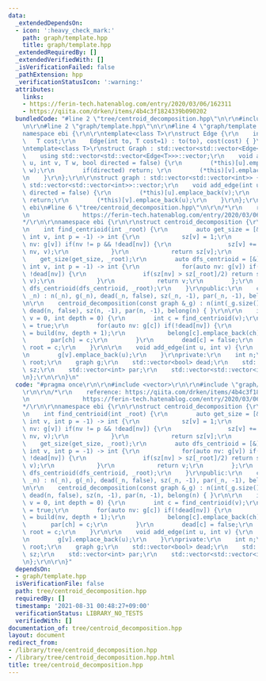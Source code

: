 ```yaml
---
data:
  _extendedDependsOn:
  - icon: ':heavy_check_mark:'
    path: graph/template.hpp
    title: graph/template.hpp
  _extendedRequiredBy: []
  _extendedVerifiedWith: []
  _isVerificationFailed: false
  _pathExtension: hpp
  _verificationStatusIcon: ':warning:'
  attributes:
    links:
    - https://ferin-tech.hatenablog.com/entry/2020/03/06/162311
    - https://qiita.com/drken/items/4b4c3f1824339b090202
  bundledCode: "#line 2 \"tree/centroid_decomposition.hpp\"\n\r\n#include <vector>\r\
    \n\r\n#line 2 \"graph/template.hpp\"\n\r\n#line 4 \"graph/template.hpp\"\n\r\n\
    namespace ebi {\r\n\r\ntemplate<class T>\r\nstruct Edge {\r\n    int to;\r\n \
    \   T cost;\r\n    Edge(int to, T cost=1) : to(to), cost(cost) { }\r\n};\r\n\r\
    \ntemplate<class T>\r\nstruct Graph : std::vector<std::vector<Edge<T>>> {\r\n\
    \    using std::vector<std::vector<Edge<T>>>::vector;\r\n    void add_edge(int\
    \ u, int v, T w, bool directed = false) {\r\n        (*this)[u].emplace_back(v,\
    \ w);\r\n        if(directed) return; \r\n        (*this)[v].emplace_back(u, w);\r\
    \n    }\r\n};\r\n\r\nstruct graph : std::vector<std::vector<int>> {\r\n    using\
    \ std::vector<std::vector<int>>::vector;\r\n    void add_edge(int u, int v, bool\
    \ directed = false) {\r\n        (*this)[u].emplace_back(v);\r\n        if(directed)\
    \ return;\r\n        (*this)[v].emplace_back(u);\r\n    }\r\n};\r\n\r\n} // namespace\
    \ ebi\n#line 6 \"tree/centroid_decomposition.hpp\"\n\r\n/*\r\n    reference: https://qiita.com/drken/items/4b4c3f1824339b090202\r\
    \n               https://ferin-tech.hatenablog.com/entry/2020/03/06/162311\r\n\
    */\r\n\r\nnamespace ebi {\r\n\r\nstruct centroid_decomposition {\r\nprivate:\r\
    \n    int find_centrioid(int _root) {\r\n        auto get_size = [&](auto &&self,\
    \ int v, int p = -1) -> int {\r\n            sz[v] = 1;\r\n            for(auto\
    \ nv: g[v]) if(nv != p && !dead[nv]) {\r\n                sz[v] += self(self,\
    \ nv, v);\r\n            }\r\n            return sz[v];\r\n        };\r\n    \
    \    get_size(get_size, _root);\r\n        auto dfs_centrioid = [&](auto &&self,\
    \ int v, int p = -1) -> int {\r\n            for(auto nv: g[v]) if(nv != p &&\
    \ !dead[nv]) {\r\n                if(sz[nv] > sz[_root]/2) return self(self, nv,\
    \ v);\r\n            }\r\n            return v;\r\n        };\r\n        return\
    \ dfs_centrioid(dfs_centrioid, _root);\r\n    }\r\npublic:\r\n    centroid_decomposition(int\
    \ _n) : n(_n), g(_n), dead(_n, false), sz(_n, -1), par(_n, -1), belong(_n) { }\r\
    \n\r\n    centroid_decomposition(const graph &_g) : n(int(_g.size())), g(_g),\
    \ dead(n, false), sz(n, -1), par(n, -1), belong(n) { }\r\n\r\n    int build(int\
    \ v = 0, int depth = 0) {\r\n        int c = find_centrioid(v);\r\n        dead[c]\
    \ = true;\r\n        for(auto nv: g[c]) if(!dead[nv]) {\r\n            int ch\
    \ = build(nv, depth + 1);\r\n            belong[c].emplace_back(ch);\r\n     \
    \       par[ch] = c;\r\n        }\r\n        dead[c] = false;\r\n        return\
    \ root = c;\r\n    }\r\n\r\n    void add_edge(int u, int v) {\r\n        g[u].emplace_back(v);\r\
    \n        g[v].emplace_back(u);\r\n    }\r\nprivate:\r\n    int n;\r\n    int\
    \ root;\r\n    graph g;\r\n    std::vector<bool> dead;\r\n    std::vector<int>\
    \ sz;\r\n    std::vector<int> par;\r\n    std::vector<std::vector<int>> belong;\r\
    \n};\r\n\r\n}\n"
  code: "#pragma once\r\n\r\n#include <vector>\r\n\r\n#include \"graph/template.hpp\"\
    \r\n\r\n/*\r\n    reference: https://qiita.com/drken/items/4b4c3f1824339b090202\r\
    \n               https://ferin-tech.hatenablog.com/entry/2020/03/06/162311\r\n\
    */\r\n\r\nnamespace ebi {\r\n\r\nstruct centroid_decomposition {\r\nprivate:\r\
    \n    int find_centrioid(int _root) {\r\n        auto get_size = [&](auto &&self,\
    \ int v, int p = -1) -> int {\r\n            sz[v] = 1;\r\n            for(auto\
    \ nv: g[v]) if(nv != p && !dead[nv]) {\r\n                sz[v] += self(self,\
    \ nv, v);\r\n            }\r\n            return sz[v];\r\n        };\r\n    \
    \    get_size(get_size, _root);\r\n        auto dfs_centrioid = [&](auto &&self,\
    \ int v, int p = -1) -> int {\r\n            for(auto nv: g[v]) if(nv != p &&\
    \ !dead[nv]) {\r\n                if(sz[nv] > sz[_root]/2) return self(self, nv,\
    \ v);\r\n            }\r\n            return v;\r\n        };\r\n        return\
    \ dfs_centrioid(dfs_centrioid, _root);\r\n    }\r\npublic:\r\n    centroid_decomposition(int\
    \ _n) : n(_n), g(_n), dead(_n, false), sz(_n, -1), par(_n, -1), belong(_n) { }\r\
    \n\r\n    centroid_decomposition(const graph &_g) : n(int(_g.size())), g(_g),\
    \ dead(n, false), sz(n, -1), par(n, -1), belong(n) { }\r\n\r\n    int build(int\
    \ v = 0, int depth = 0) {\r\n        int c = find_centrioid(v);\r\n        dead[c]\
    \ = true;\r\n        for(auto nv: g[c]) if(!dead[nv]) {\r\n            int ch\
    \ = build(nv, depth + 1);\r\n            belong[c].emplace_back(ch);\r\n     \
    \       par[ch] = c;\r\n        }\r\n        dead[c] = false;\r\n        return\
    \ root = c;\r\n    }\r\n\r\n    void add_edge(int u, int v) {\r\n        g[u].emplace_back(v);\r\
    \n        g[v].emplace_back(u);\r\n    }\r\nprivate:\r\n    int n;\r\n    int\
    \ root;\r\n    graph g;\r\n    std::vector<bool> dead;\r\n    std::vector<int>\
    \ sz;\r\n    std::vector<int> par;\r\n    std::vector<std::vector<int>> belong;\r\
    \n};\r\n\r\n}"
  dependsOn:
  - graph/template.hpp
  isVerificationFile: false
  path: tree/centroid_decomposition.hpp
  requiredBy: []
  timestamp: '2021-08-31 00:48:27+09:00'
  verificationStatus: LIBRARY_NO_TESTS
  verifiedWith: []
documentation_of: tree/centroid_decomposition.hpp
layout: document
redirect_from:
- /library/tree/centroid_decomposition.hpp
- /library/tree/centroid_decomposition.hpp.html
title: tree/centroid_decomposition.hpp
---
```

